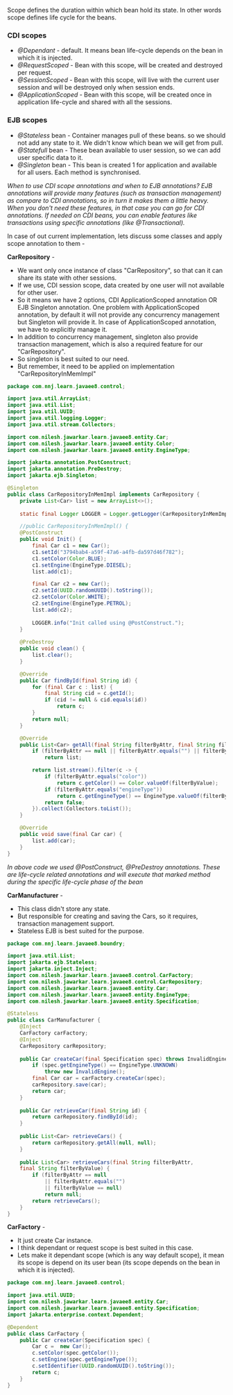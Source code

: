 Scope defines the duration within which bean hold its state. In other words scope defines life cycle for the beans.

### CDI scopes
- _@Dependant_ - default. It means bean life-cycle depends on the bean in which it is injected.
- _@RequestScoped_ - Bean with this scope, will be created and destroyed per request.
- _@SessionScoped_ - Bean with this scope, will live with the current user session and will be destroyed only when session ends.
- _@ApplicationScoped_ - Bean with this scope, will be created once in application life-cycle and shared with all the sessions.

### EJB scopes
- _@Stateless_ bean - Container manages pull of these beans. so we should not add any state to it. We didn't know which bean we will get from pull.
- _@Statefull_ bean - These bean available to user session, so we can add user specific data to it.
- _@Singleton_ bean - This bean is created 1  for application and available for all users. Each method is synchronised.

*When to use CDI scope annotations and when to EJB annotations? EJB annotations will provide many features (such as transaction management) as compare  to CDI annotations, so in turn it makes them a little heavy. When you don't need these features, in that case you can go for CDI annotations. If needed on CDI beans, you can enable features like transactions using specific annotations (like @Transactional).*

In case of out current implementation, lets discuss some classes and apply scope annotation to them -

**CarRepository** -

- We want only once instance of class "CarRepository", so that can it can share its state with other sessions.
- If we use, CDI session scope, data created by one user will not available for other user.
- So it means we have 2 options, CDI ApplicationScoped annotation OR EJB Singleton annotation. One problem with ApplicationScoped annotation, by default it will not provide any concurrency management but Singleton will provide it. In case of ApplicationScoped annotation, we have to explicitly manage it.
- In addition to concurrency management, singleton also provide transaction management, which is also a required feature for our "CarRepository".
- So singleton is best suited to our need.
- But remember, it need to be applied on implementation "CarRepositoryInMemImpl"

``` java
package com.nnj.learn.javaee8.control;

import java.util.ArrayList;
import java.util.List;
import java.util.UUID;
import java.util.logging.Logger;
import java.util.stream.Collectors;

import com.nilesh.jawarkar.learn.javaee8.entity.Car;
import com.nilesh.jawarkar.learn.javaee8.entity.Color;
import com.nilesh.jawarkar.learn.javaee8.entity.EngineType;

import jakarta.annotation.PostConstruct;
import jakarta.annotation.PreDestroy;
import jakarta.ejb.Singleton;

@Singleton
public class CarRepositoryInMemImpl implements CarRepository {
	private List<Car> list = new ArrayList<>();
	
	static final Logger LOGGER = Logger.getLogger(CarRepositoryInMemImpl.class.getName());

	//public CarRepositoryInMemImpl() {
	@PostConstruct
	public void Init() {
		final Car c1 = new Car();
		c1.setId("3794bab4-a59f-47a6-a4fb-da597d46f782");
		c1.setColor(Color.BLUE);
		c1.setEngine(EngineType.DIESEL);
		list.add(c1);

		final Car c2 = new Car();
		c2.setId(UUID.randomUUID().toString());
		c2.setColor(Color.WHITE);
		c2.setEngine(EngineType.PETROL);
		list.add(c2);
		
		LOGGER.info("Init called using @PostConstruct.");
	}
	
	@PreDestroy
	public void clean() {
		list.clear();
	}

	@Override
	public Car findById(final String id) {
		for (final Car c : list) {
			final String cid = c.getId();
			if (cid != null & cid.equals(id))
				return c;
		}
		return null;
	}

	@Override
	public List<Car> getAll(final String filterByAttr, final String filterByValue) {
		if (filterByAttr == null || filterByAttr.equals("") || filterByValue == null || filterByValue.equals(""))
			return list;

		return list.stream().filter(c -> {
			if (filterByAttr.equals("color"))
				return c.getColor() == Color.valueOf(filterByValue);
			if (filterByAttr.equals("engineType"))
				return c.getEngineType() == EngineType.valueOf(filterByValue);
			return false;
		}).collect(Collectors.toList());
	}

	@Override
	public void save(final Car car) {
		list.add(car);
	}
}
```

*In above code we used @PostConstruct, @PreDestroy annotations. These are life-cycle related annotations and will execute that marked method during the specific life-cycle phase of the bean*

**CarManufacturer** -

- This class didn't store any state.
- But responsible for creating and saving the Cars, so it requires, transaction management support.
- Stateless EJB is best suited for the purpose.

``` java
package com.nnj.learn.javaee8.boundry;

import java.util.List;
import jakarta.ejb.Stateless;
import jakarta.inject.Inject;
import com.nilesh.jawarkar.learn.javaee8.control.CarFactory;
import com.nilesh.jawarkar.learn.javaee8.control.CarRepository;
import com.nilesh.jawarkar.learn.javaee8.entity.Car;
import com.nilesh.jawarkar.learn.javaee8.entity.EngineType;
import com.nilesh.jawarkar.learn.javaee8.entity.Specification;

@Stateless
public class CarManufacturer {
	@Inject
	CarFactory carFactory;
	@Inject
	CarRepository carRepository;
	
	public Car createCar(final Specification spec) throws InvalidEngine {
		if (spec.getEngineType() == EngineType.UNKNOWN)
			throw new InvalidEngine();
		final Car car = carFactory.createCar(spec);
		carRepository.save(car);
		return car;
	}
	
	public Car retrieveCar(final String id) {
		return carRepository.findById(id);
	}
	
	public List<Car> retrieveCars() {
		return carRepository.getAll(null, null);
	}
	
	public List<Car> retrieveCars(final String filterByAttr,
	final String filterByValue) {
		if (filterByAttr == null
			|| filterByAttr.equals("")
			|| filterByValue == null)
			return null;
		return retrieveCars();
	}
}
```

**CarFactory** -

- It just create Car instance.
- I think dependant or request scope is best suited in this case.
- Lets make it dependant scope (which is any way default scope), it mean its scope is depend on its user bean (its scope depends on the bean  in which it is injected).

``` java
package com.nnj.learn.javaee8.control;

import java.util.UUID;
import com.nilesh.jawarkar.learn.javaee8.entity.Car;
import com.nilesh.jawarkar.learn.javaee8.entity.Specification;
import jakarta.enterprise.context.Dependent;

@Dependent
public class CarFactory {
	public Car createCar(Specification spec) {
		Car c =  new Car();
		c.setColor(spec.getColor());
		c.setEngine(spec.getEngineType());
		c.setIdentifier(UUID.randomUUID().toString());
		return c;
	}
}
```




